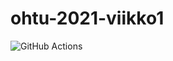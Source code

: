 # ohtu-2021-viikko1

![GitHub Actions](https://github.com/afkal/ohtu-2021-viikko1/workflows/CI/badge.svg)
